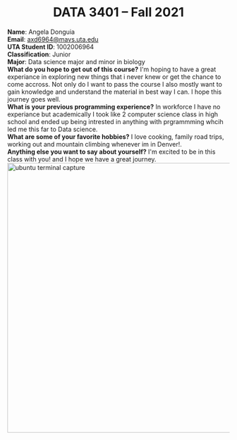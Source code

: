 # <center> DATA 3401 &ndash; Fall 2021 </center>

**Name**: Angela Donguia\
**Email**: axd6964@mavs.uta.edu\
**UTA Student ID**: 1002006964\
**Classification**: Junior\
**Major**: Data science major and minor in biology\
**What do you hope to get out of this course?**  I'm hoping to have a great experiance in exploring new things that i never knew or get the chance to come accross. Not only do I want to pass the course I also mostly want to gain knowledge and understand the material in best way I can. I hope this journey goes well.\
**What is your previous programming experience?** In workforce I have no experiance but academically I took like 2 computer science class in high school and ended up being intrested in anything with prgrammming whcih led me this far to Data science.\
**What are some of your favorite hobbies?** I love cooking, family road trips, working out and mountain climbing whenever im in Denver!.\
**Anything else you want to say about yourself?**  I'm excited to be in this class with you! and I hope we have a great journey.
<img width="612" alt="ubuntu terminal capture" src="https://user-images.githubusercontent.com/89665076/132904236-6a2edd1f-0228-4ca6-b10f-3cfc8adfe9aa.PNG">
